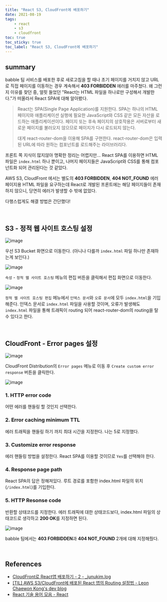 ```yaml
---
title: "React S3, CloudFront에 배포하기"
date: 2021-08-19
tags:
    - react
    - s3
    - cloudfront
toc: true
toc_sticky: true 
toc_label: "React S3, CloudFront에 배포하기"
---
```


## summary
babble 팀 서비스를 배포한 후로 새로고침을 할 때나 초기 페이지를 거치지 않고 URL로 직접 페이지를 이동하는 경우
계속해서 **403 FORBIDDEN** 에러를 마주쳤다. 왜 그런지 이유를 찾던 중, 얼핏 들었던 "React는 
HTML 파일을 하나로만 구성해서 개발한다."가 떠올라서 React SPA에 대해 알아봤다.

> React는 SPA(Single Page Application)를 지원한다. SPA는 하나의 HTML 페이지와 애플리케이션 실행에 필요한 JavaScript와 CSS 같은 모든 자산을 로드하는 애플리케이션이다. 
페이지 또는 후속 페이지의 상호작용은 서버로부터 새로운 페이지를 불러오지 않으므로 페이지가 다시 로드되지 않는다.
>
> 대게 react-router-dom을 이용해 SPA를 구현한다.
> react-router-dom은 입력된 URL에 따라 원하는 컴포넌트를 로드해주는 라이브러리다.

프론트 쪽 지식이 많지않아 명확한 정리는 어렵지만... React SPA를 이용하면 HTML 파일은 `index.html` 하나 뿐이고, 나머지 페이지들은 JavaScript와 CSS를 통해 컴포넌트화 되어 관리된다는 것 같았다.

AWS S3, CloudFront 에서는 별도의 **403 FORBIDDEN**, **404 NOT_FOUND** 에러 페이지용 HTML 파일을 요구하는데 React로 개발된 프론트에는 해당 페이지들이 존재하지 않으니, 당연히 에러가 발생할 수 밖에 없었다.

다행스럽게도 해결 방법은 간단했다!

<br>

## S3 - 정적 웹 사이트 호스팅 설정
![image](https://user-images.githubusercontent.com/37354145/129546614-2fa24a60-6702-4ab8-b287-42f377408223.png)

우선 S3 Bucket 화면으로 이동한다. (아니나 다를까 `index.html` 파일 하나만 존재하는게 보인다.)

![image](https://user-images.githubusercontent.com/37354145/129546624-e8fe1d1f-0e6e-4b88-b09d-8240a064a2ee.png)

`속성` - `정적 웹 사이트 호스팅` 메뉴의 편집 버튼을 클릭해서 편집 화면으로 이동한다.

![image](https://user-images.githubusercontent.com/37354145/129546632-75dcb8c0-c6ee-40e1-98d3-61e35304a378.png)

`정적 웹 사이트 호스팅 편집` 메뉴에서 `인덱스 문서`와 `오류 문서`에 모두 `index.html`을 기입해준다. 
인덱스 문서로 `index.html` 파일을 사용할 것이며, 오류가 발생해도 `index.html` 파일을 통해 트래픽이 
routing 되어 react-router-dom의 routing을 탈 수 있다고 한다.

<br>

## CloudFront - Error pages 설정
![image](https://user-images.githubusercontent.com/37354145/129546646-e0eb43a1-78e2-4d77-8861-739d26c22351.png)

CloudFront Distribution의 `Error pages` 메뉴로 이동 후 `Create custom error response` 버튼을 클릭한다.

![image](https://user-images.githubusercontent.com/37354145/129546658-fbcef56d-f87d-4782-a099-b211e7084554.png)

### 1. HTTP error code
어떤 에러를 핸들링 할 것인지 선택한다.

### 2.  Error caching minimum TTL
에러 트래픽을 핸들링 하기 까지 최대 시간을 지정한다. 나는 5로 지정했다.

### 3. Customize error response
에러 핸들링 방법을 설정한다. React SPA를 이용할 것이므로 `Yes`를 선택해야 한다.

### 4. Response page path
React SPA의 답은 정해져있다. 루트 경로를 포함한 index.html 파일의 위치(`/index.html`)를 기입한다.

### 5. HTTP Resonse code
반환할 상태코드를 지정한다. 에러 트래픽에 대한 상태코드보다, index.html 파일의 상태코드로 생각하고 **200 OK**를 지정하면 된다.

![image](https://user-images.githubusercontent.com/37354145/129546674-22220c3c-a093-4de8-a5ed-1f0fbce8f590.png)

babble 팀에서는 **403 FORBIDDEN**과 **404 NOT_FOUND** 2개에 대해 지정해줬다.

<br>

## References
- [CloudFront로 React앱 배포하기 - 2 - _junukim.log](https://velog.io/@_junukim/CloudFront%EB%A1%9C-React%EC%95%B1-%EB%B0%B0%ED%8F%AC%ED%95%98%EA%B8%B0-2)
- [[TIL] AWS S3/CloudFront에 배포된 React 앱의 Routing 설정법 - Leon Chaewon Kong's dev blog](https://chaewonkong.github.io/posts/til-react-router-s3-cloudfront.html)
- [React 기술 용어 모음 - React](https://ko.reactjs.org/docs/glossary.html)
